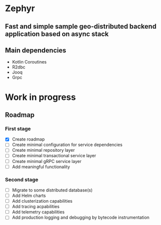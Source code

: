 # Zephyr
## Fast and simple sample geo-distributed backend application based on async stack

## Main dependencies

- Kotlin Coroutines
- R2dbc
- Jooq
- Grpc

# Work in progress
## Roadmap
### First stage
- [X] Create roadmap
- [ ] Create minimal configuration for service dependencies
- [ ] Create minimal repository layer
- [ ] Create minimal transactional service layer
- [ ] Create minimal gRPC service layer
- [ ] Add meaningful functionality
### Second stage
- [ ] Migrate to some distributed database(s)
- [ ] Add Helm charts
- [ ] Add clusterization capabilities
- [ ] Add tracing acpabilities
- [ ] Add telemetry capabilities
- [ ] Add production logging and debugging by bytecode instrumentation